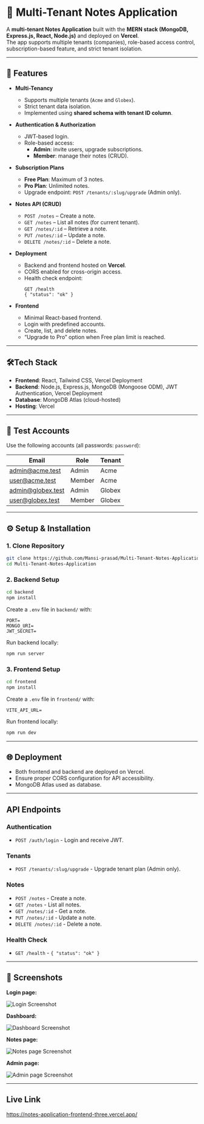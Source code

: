 # 📝 Multi-Tenant Notes Application

A **multi-tenant Notes Application** built with the **MERN stack (MongoDB, Express.js, React, Node.js)** and deployed on **Vercel**.  
The app supports multiple tenants (companies), role-based access control, subscription-based feature, and strict tenant isolation.

---

## 🚀 Features

- **Multi-Tenancy**
  - Supports multiple tenants (`Acme` and `Globex`).
  - Strict tenant data isolation.
  - Implemented using **shared schema with tenant ID column**.

- **Authentication & Authorization**
  - JWT-based login.
  - Role-based access:
    - **Admin**: invite users, upgrade subscriptions.
    - **Member**: manage their notes (CRUD).

- **Subscription Plans**
  - **Free Plan**: Maximum of 3 notes.
  - **Pro Plan**: Unlimited notes.
  - Upgrade endpoint: `POST /tenants/:slug/upgrade` (Admin only).

- **Notes API (CRUD)**
  - `POST /notes` – Create a note.
  - `GET /notes` – List all notes (for current tenant).
  - `GET /notes/:id` – Retrieve a note.
  - `PUT /notes/:id` – Update a note.
  - `DELETE /notes/:id` – Delete a note.

- **Deployment**
  - Backend and frontend hosted on **Vercel**.
  - CORS enabled for cross-origin access.
  - Health check endpoint:  
    ```
    GET /health
    { "status": "ok" }
    ```

- **Frontend**
  - Minimal React-based frontend.
  - Login with predefined accounts.
  - Create, list, and delete notes.
  - “Upgrade to Pro” option when Free plan limit is reached.

---

## 🛠️Tech Stack

- **Frontend**: React, Tailwind CSS, Vercel Deployment  
- **Backend**: Node.js, Express.js, MongoDB (Mongoose ODM), JWT Authentication, Vercel Deployment  
- **Database**: MongoDB Atlas (cloud-hosted)  
- **Hosting**: Vercel 

---

## 🔑 Test Accounts

Use the following accounts (all passwords: `password`):

| Email              | Role   | Tenant |
|--------------------|--------|--------|
| admin@acme.test    | Admin  | Acme   |
| user@acme.test     | Member | Acme   |
| admin@globex.test  | Admin  | Globex |
| user@globex.test   | Member | Globex |

---

## ⚙️ Setup & Installation

### 1️. Clone Repository
```bash
git clone https://github.com/Mansi-prasad/Multi-Tenant-Notes-Application/
cd Multi-Tenant-Notes-Application
```
### 2. Backend Setup
``` bash
cd backend
npm install
```

Create a `.env` file in `backend/` with:
```env
PORT=
MONGO_URI=
JWT_SECRET=
```

Run backend locally:
```bash
npm run server
```

### 3. Frontend Setup
```bash
cd frontend
npm install
```

Create a `.env` file in `frontend/` with: 
``` env
VITE_API_URL=
```

Run frontend locally:
```bash
npm run dev
```
---

## 🌐 Deployment
 - Both frontend and backend are deployed on Vercel.
 - Ensure proper CORS configuration for API accessibility.
 - MongoDB Atlas used as database.

---

## API Endpoints

### Authentication
 - `POST /auth/login` - Login and receive JWT.

### Tenants
 - `POST /tenants/:slug/upgrade` - Upgrade tenant plan (Admin only).

### Notes
 - `POST /notes` - Create a note.
 - `GET /notes` - List all notes.
 - `GET /notes/:id` - Get a note.
 - `PUT /notes/:id` - Update a note.
 - `DELETE /notes/:id` - Delete a note.

### Health Check
 - `GET /health` - `{ "status": "ok" }`

---

## 📸 Screenshots

**Login page:** 

![Login Screenshot](screenshots/login.png)

**Dashboard:**

![Dashboard Screenshot](screenshots/dashboard.png)

**Notes page:**

![Notes page Screenshot](screenshots/notes.png)

**Admin page:**

![Admin page Screenshot](screenshots/admin.png)

---

## Live Link  
https://notes-application-frontend-three.vercel.app/
